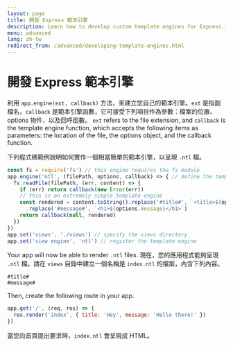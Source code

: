 ```yaml
---
layout: page
title: 開發 Express 範本引擎
description: Learn how to develop custom template engines for Express.js using app.engine(), with examples on creating and integrating your own template rendering logic.
menu: advanced
lang: zh-tw
redirect_from: /advanced/developing-template-engines.html
---
```


# 開發 Express 範本引擎

利用 `app.engine(ext, callback)` 方法，來建立您自己的範本引擎。`ext` 是指副檔名，`callback` 是範本引擎函數，它可接受下列項目作為參數：檔案的位置、options 物件，以及回呼函數。 `ext` refers to the file extension, and `callback` is the template engine function, which accepts the following items as parameters: the location of the file, the options object, and the callback function.

下列程式碼範例說明如何實作一個相當簡單的範本引擎，以呈現 `.ntl` 檔。

```js
const fs = require('fs') // this engine requires the fs module
app.engine('ntl', (filePath, options, callback) => { // define the template engine
  fs.readFile(filePath, (err, content) => {
    if (err) return callback(new Error(err))
    // this is an extremely simple template engine
    const rendered = content.toString().replace('#title#', `<title>${options.title}</title>`)
      .replace('#message#', `<h1>${options.message}</h1>`)
    return callback(null, rendered)
  })
})
app.set('views', './views') // specify the views directory
app.set('view engine', 'ntl') // register the template engine
```

Your app will now be able to render `.ntl` files. 現在，您的應用程式能夠呈現 `.ntl` 檔。請在 `views` 目錄中建立一個名稱是 `index.ntl` 的檔案，內含下列內容。

```pug
#title#
#message#
```

Then, create the following route in your app.

```js
app.get('/', (req, res) => {
  res.render('index', { title: 'Hey', message: 'Hello there!' })
})
```

當您向首頁提出要求時，`index.ntl` 會呈現成 HTML。
